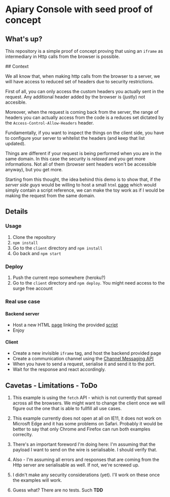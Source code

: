 # Apiary Console with seed proof of concept

## What's up?

This repository is a simple proof of concept proving that using an `iframe` as
intermediary in Http calls from the browser is possible.

## Context

We all know that, when making http calls from the browser to a server, we will
have access to reduced set of headers due to security restrictions.

First of all, you can only access the custom headers you actually sent in the
request. Any additional header added by the browser is (justly) not accesible.

Moreover, when the request is coming back from the server, the range of headers
you can actually access from the code is a reduces set dictated by the
`Access-Control-Allow-Headers` header.

Fundamentally, if you want to inspect the things on the client side, you have
to configure your server to whitelist the headers (and keep that list updated).

Things are different if your request is being performed when you are in the same
domain. In this case the security is *relaxed* and you get more informations. Not
all of them (browser sent headers won't be accessible anyway), but you get more.

Starting from this thought, the idea behind this demo is to show that, if the
*server side guys* would be willing to host a small `html` [page][1] which would
simply contain a script reference, we can make the toy work as if I would be
making the request from the same domain.

## Details

### Usage

1. Clone the repository
2. `npm install`
3. Go to the `client` directory and `npm install`
4. Go back and `npm start`

### Deploy
1. Push the current repo somewhere (heroku?)
2. Go to the `client` directory and `npm deploy`. You might need access to the surge free account

### Real use case

#### Backend server
- Host a new HTML [page][1] linking the provided [script][2]
- Enjoy

#### Client
- Create a new invisible `iframe` tag, and host the backend provided page
- Create a communication channel using the [Channel Messaging API][3]
- When you have to send a request, serialise it and send it to the port.
- Wait for the response and react accordingly.

## Cavetas - Limitations - ToDo
1. This example is using the `fetch` API - which is not currently that spread
across all the browsers. We might want to change the client once we will figure
out the one that is able to fullfill all use cases.

2. This example currently does not open at all on IE11, it does not work on
Microsft Edge and it has some problems on Safari. Probably it would be better
to say that only Chrome and Firefox can run both examples correclty.

3. There's an important foreword I'm doing here: I'm assuming that the payload I
want to send on the wire is serialisable. I should verify that.

4. Also - I'm assuming all errors and responses that are coming from the
Http server are serialisable as well. If not, we're screwed up.

5. I didn't make any security considerations (yet). I'll work on these once
the examples will work.

6. Guess what? There are no tests. Such **TDD**

[1]: https://github.com/apiaryio/apiary-console-seed/blob/master/serve-seed.ejs
[2]: https://github.com/apiaryio/apiary-console-seed/blob/master/client/public/apiary-customer-seed.js
[3]: https://developer.mozilla.org/en-US/docs/Web/API/Channel_Messaging_API
